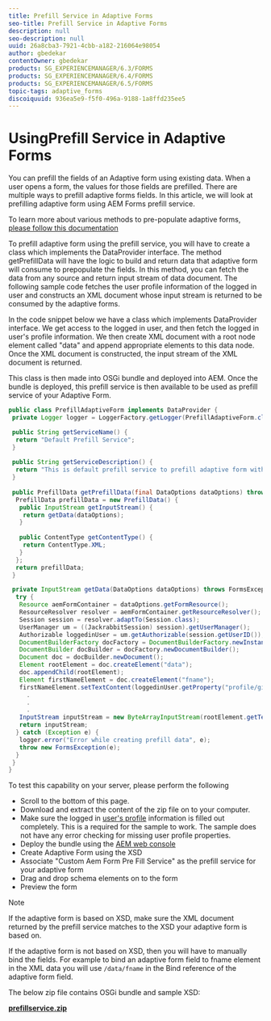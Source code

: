 ```yaml
---
title: Prefill Service in Adaptive Forms
seo-title: Prefill Service in Adaptive Forms
description: null
seo-description: null
uuid: 26a8cba3-7921-4cbb-a182-216064e98054
author: gbedekar
contentOwner: gbedekar
products: SG_EXPERIENCEMANAGER/6.3/FORMS
products: SG_EXPERIENCEMANAGER/6.4/FORMS
products: SG_EXPERIENCEMANAGER/6.5/FORMS
topic-tags: adaptive_forms
discoiquuid: 936ea5e9-f5f0-496a-9188-1a8ffd235ee5
---
```


# UsingPrefill Service in Adaptive Forms

You can prefill the fields of an Adaptive form using existing data. When a user opens a form, the values for those fields are prefilled. There are multiple ways to prefill adaptive forms fields. In this article, we will look at prefilling adaptive form using AEM Forms prefill service.

To learn more about various methods to pre-populate adaptive forms, [please follow this documentation](https://helpx.adobe.com/experience-manager/6-4/forms/using/prepopulate-adaptive-form-fields.html#AEMFormsprefillservice)

To prefill adaptive form using the prefill service, you will have to create a class which implements the DataProvider interface. The method getPrefillData will have the logic to build and return data that adaptive form will consume to prepopulate the fields. In this method, you can fetch the data from any source and return input stream of data document. The following sample code fetches the user profile information of the logged in user and constructs an XML document whose input stream is returned to be consumed by the adaptive forms.

In the code snippet below we have a class which implements DataProvider interface. We get access to the logged in user, and then fetch the logged in user's profile information. We then create XML document with a root node element called "data" and append appropriate elements to this data node. Once the XML document is constructed, the input stream of the XML document is returned.

This class is then made into OSGi bundle and deployed into AEM. Once the bundle is deployed, this prefill service is then available to be used as prefill service of your Adaptive Form.

```java
public class PrefillAdaptiveForm implements DataProvider {
 private Logger logger = LoggerFactory.getLogger(PrefillAdaptiveForm.class);

 public String getServiceName() {
  return "Default Prefill Service";
 }
 
 public String getServiceDescription() {
  return "This is default prefill service to prefill adaptive form with user data";
 }
 
 public PrefillData getPrefillData(final DataOptions dataOptions) throws FormsException {
  PrefillData prefillData = new PrefillData() {
   public InputStream getInputStream() {
    return getData(dataOptions);
   }
   
   public ContentType getContentType() {
    return ContentType.XML;
   }
  };
  return prefillData;
 }

 private InputStream getData(DataOptions dataOptions) throws FormsException {  
  try {
   Resource aemFormContainer = dataOptions.getFormResource();
   ResourceResolver resolver = aemFormContainer.getResourceResolver();
   Session session = resolver.adaptTo(Session.class);
   UserManager um = ((JackrabbitSession) session).getUserManager();
   Authorizable loggedinUser = um.getAuthorizable(session.getUserID());
   DocumentBuilderFactory docFactory = DocumentBuilderFactory.newInstance();
   DocumentBuilder docBuilder = docFactory.newDocumentBuilder();
   Document doc = docBuilder.newDocument();
   Element rootElement = doc.createElement("data");
   doc.appendChild(rootElement);
   Element firstNameElement = doc.createElement("fname");
   firstNameElement.setTextContent(loggedinUser.getProperty("profile/givenName")[0].getString());
     .
     .
     .
   InputStream inputStream = new ByteArrayInputStream(rootElement.getTextContent().getBytes());
   return inputStream;
  } catch (Exception e) {
   logger.error("Error while creating prefill data", e);
   throw new FormsException(e);
  }
 }
}
```

To test this capability on your server, please perform the following

* Scroll to the bottom of this page.
* Download and extract the content of the zip file on to your computer.
* Make sure the logged in [user's profile](http://localhost:4502/libs/granite/security/content/useradmin) information is filled out completely. This is a required for the sample to work. The sample does not have any error checking for missing user profile properties.
* Deploy the bundle using the [AEM web console](http://localhost:4502/system/console/bundles)
* Create Adaptive Form using the XSD
* Associate "Custom Aem Form Pre Fill Service" as the prefill service for your adaptive form
* Drag and drop schema elements on to the form
* Preview the form

>[!NOTE]
>
>If the adaptive form is based on XSD, make sure the XML document returned by the prefill service matches to the XSD your adaptive form is based on.
>
>If the adaptive form is not based on XSD, then you will have to manually bind the fields. For example to bind an adaptive form field to  fname  element in the XML data you will use `/data/fname`  in the Bind reference of the adaptive form field.

The below zip file contains OSGi bundle and sample XSD:

**[prefillservice.zip](assets/prefillservice.zip)**
